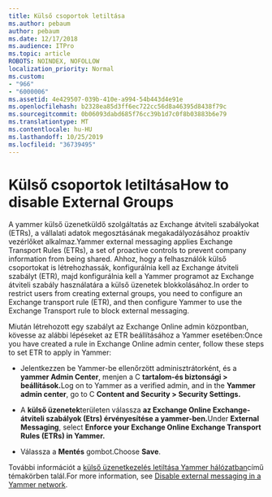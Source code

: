 ```yaml
---
title: Külső csoportok letiltása
ms.author: pebaum
author: pebaum
ms.date: 12/17/2018
ms.audience: ITPro
ms.topic: article
ROBOTS: NOINDEX, NOFOLLOW
localization_priority: Normal
ms.custom:
- "966"
- "6000006"
ms.assetid: 4e429507-039b-410e-a994-54b443d4e91e
ms.openlocfilehash: b2328ea85d3ff6ec722cc56d8a46395d8438f79c
ms.sourcegitcommit: 0b06093dabd685f76cc39b1d7c0f8b03883b6e79
ms.translationtype: MT
ms.contentlocale: hu-HU
ms.lasthandoff: 10/25/2019
ms.locfileid: "36739495"
---
```

# <a name="how-to-disable-external-groups"></a><span data-ttu-id="6df77-102">Külső csoportok letiltása</span><span class="sxs-lookup"><span data-stu-id="6df77-102">How to disable External Groups</span></span>

<span data-ttu-id="6df77-103">A yammer külső üzenetküldő szolgáltatás az Exchange átviteli szabályokat (ETRs), a vállalati adatok megosztásának megakadályozásához proaktív vezérlőket alkalmaz.</span><span class="sxs-lookup"><span data-stu-id="6df77-103">Yammer external messaging applies Exchange Transport Rules (ETRs), a set of proactive controls to prevent company information from being shared.</span></span> <span data-ttu-id="6df77-104">Ahhoz, hogy a felhasználók külső csoportokat is létrehozhassák, konfigurálnia kell az Exchange átviteli szabályt (ETR), majd konfigurálnia kell a Yammer programot az Exchange átviteli szabály használatára a külső üzenetek blokkolásához.</span><span class="sxs-lookup"><span data-stu-id="6df77-104">In order to restrict users from creating external groups, you need to configure an Exchange transport rule (ETR), and then configure Yammer to use the Exchange Transport rule to block external messaging.</span></span>
  
<span data-ttu-id="6df77-105">Miután létrehozott egy szabályt az Exchange Online admin központban, kövesse az alábbi lépéseket az ETR beállításához a Yammer esetében:</span><span class="sxs-lookup"><span data-stu-id="6df77-105">Once you have created a rule in Exchange Online admin center, follow these steps to set ETR to apply in Yammer:</span></span>
  
- <span data-ttu-id="6df77-106">Jelentkezzen be Yammer-be ellenőrzött adminisztrátorként, és a **yammer Admin Center**, menjen a C **tartalom-és biztonsági \> beállítások.**</span><span class="sxs-lookup"><span data-stu-id="6df77-106">Log on to Yammer as a verified admin, and in the **Yammer admin center**, go to C **Content and Security \> Security Settings.**</span></span>

- <span data-ttu-id="6df77-107">A **külső üzenetek**területen válassza **az Exchange Online Exchange-átviteli szabályok (Etrs) érvényesítése a yammer-ben.**</span><span class="sxs-lookup"><span data-stu-id="6df77-107">Under **External Messaging**, select **Enforce your Exchange Online Exchange Transport Rules (ETRs) in Yammer.**</span></span>

- <span data-ttu-id="6df77-108">Válassza a **Mentés** gombot.</span><span class="sxs-lookup"><span data-stu-id="6df77-108">Choose **Save**.</span></span>

<span data-ttu-id="6df77-109">További információt a [külső üzenetkezelés letiltása Yammer hálózatban](https://docs.microsoft.com/yammer/work-with-external-users/disable-external-messaging)című témakörben talál.</span><span class="sxs-lookup"><span data-stu-id="6df77-109">For more information, see [Disable external messaging in a Yammer network](https://docs.microsoft.com/yammer/work-with-external-users/disable-external-messaging).</span></span>
  